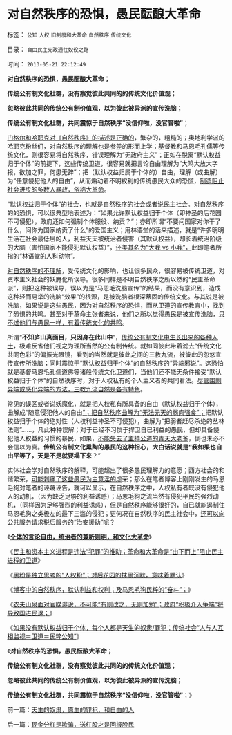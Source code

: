 # 对自然秩序的恐惧，愚民酝酿大革命

标签： `公知` `人权` `旧制度和大革命` `自然秩序` `传统文化` 

目录： `自由民主宪政通往奴役之路`

时间： `2013-05-21 22:12:49`

**对自然秩序的恐惧，愚民酝酿大革命；**

**传统公有制文化社群，没有察觉彼此共同的的传统文化价值观；**

**忽略彼此共同的传统公有制价值观，以为彼此被异派的宣传洗脑；**

**传统公有制文化社群，共同震惊于自然秩序“没信仰啦，没官管啦”**；

[门格尔和哈耶克对《自然秩序》的描述是正确的](../../../2013/5/18/推动社会进步的违法“犯罪”，阻止转型的“监管”“严刑峻法”.md)，繁杂的，粗糙的；奥地利学派的哈耶克粉丝们，对自然秩序的理解也是参差的形而上学；基督教和马恩毛孔儒等传统文化，则很容易将自然秩序，错误理解为“无政府主义”；正如在脱离“默认权益归于个体”的前提下，这些传统卫道，很容易就把言论自由理解为“大鸣大放大字报，欲加之罪，何患无辞”；把（默认权益归属于个体的）自由，理解（或曲解）为“任意侵犯他人的自由”，从而煽动着不明权利的传统愚民大众的恐慌，[制造阻止社会进步的多数人暴政，俗称大革命](../../../2013/2/17/“反腐败”是所有革命的导火索.md)。

“默认权益归于个体”的社会，[也就是自然秩序的社会或者说民主社会](../../../2013/5/18/自然秩序和国家标准.md)。对自然秩序的的恐惧，可以很典型地表述为：“如果允许默认权益归于个体（即神圣的后花园不可侵犯），政府还如何强制个体服役、纳贡？”；亦即所谓“不要问国家对你干了什么，问你为国家纳贡了什么”的爱国主义；用林语堂的话来描述，就是“许多明明生活在社会最低层的人，利益天天被统治者侵害（其默认权益），却长着统治阶级的大脑（害怕国家不能侵犯默认权益）”，[还美其名为“大我 vs 小我”，](../../../2009/9/27/无私的爱仆主义和有私的爱国.md)此即笔者所指的“林语堂的人科动物”。

[对自然秩序的不理解](../../../2012/9/8/个体主义原则下的自然秩序.md)，受传统文化的影响，也让很多民众，很容易被传统卫道，对资本主义社会的妖魔化所误导。很多同样是不明自然秩序之所以然的“民主革命派”，则把这种被误导，误以为是“马恩毛洗脑宣传”的结果，而没有意识到，造成这种轻而易举的洗脑“效果”的根源，是被洗脑者根深蒂固的传统文化。与其说是被洗脑，如果说是这些愚民，因为对自然秩序的恐惧，而从卫道的宣传教育中，找到了恐惧的共鸣。甚至对于革命主张者来说，他们之所以觉得愚民是被宣传洗脑，[只不过他们与愚民一样，有着传统文化的共鸣](../../../2009/11/11/中国社会4.5种正统卫道士.md)。

所谓“**不知庐山真面目，只因身在此山中**”，[传统公有制文化中生长出来的各种人士](../../../2012/7/23/从公害知识分子到社会崩溃的经济危机流程.md)，极难反省他们视之为理所当然的公有制传统。就如同彼此带着滤去“传统文化共同色彩”的偏振光眼镜，看到的当然就是彼此之间的三教九流，被彼此的忽悠宣传宣传所洗脑；同时震惊于“默认权益归于个体”的自然秩序的“异端邪说”。这恐怕就是基督马恩毛孔儒道佛等诸般传统文化卫道们，当他们还不能无条件接受“默认权益归于个体”的自然秩序时，对于人权私有的个人主义者的共同看法。[尽管围剿异端或感化异端的方法，三教九流自然是各有特色](../../../2013/4/3/木异于林未必秀，人民群众必欲毁之.md)。

常见的误区或者说妖魔化，就是把人权私有所具备的自由（默认权益归于个体），曲解成“随意侵犯他人的自由[”；把自然秩序曲解为“无法无天的弱肉强食”；](../../../2013/3/19/民主是资本主义团购的公共服务及契约的共同体.md)把默认权益归于个体的绝对性（人权利益神圣不可侵犯），曲解为“把弱者赶尽杀绝的丛林法则”……，凡此种种误解；对于已经不习惯于捍卫自已利益的愚民，但却具备侵犯他人权益的习惯的暴民，如果，[不能失去了主持公道的青天大老爷](http://darthvad.blog.163.com/blog/static/5339947020111128253230/)，倒也未必不会信以为真。**传统公有制文化熏陶的愚民的这种担心，大白话说就是“我如果也自由平等了，天是不是就要塌下来**？”

实体社会学对自然秩序的解释，可能超出了很多愚民理解力的意愿；西方社会的和谐繁荣，[可能刺痛了这些愚民为主意淫的虚](../../../2009/9/27/爱国不用吹牛，反省不是自虐，知耻者方是勇.md)荣；那么在笔者博客上刚刚发生的马恩毛狗对笔者的诬蔑诬告，就可以显示，在自然秩序之中，人权私有者既没有侵犯他人的动机，（因为缺乏足够的利益诱惑）；马恩毛狗之流当然有侵犯平民的强烈动机，（同样因为足够强烈的利益诱惑），但是自然秩序能够很好的，自已就能遏制住马恩毛狗之类极左的最下三滥的侵犯；更何况在自然秩序的民主社会中，[还可以向公共服务请求税后服务的“治安援助”呢](../../../2012/12/2/美国911的CallHelp，中国110“举报坏人”.md)？

《[**个体的言论自由，统治者的兼听则明，和文化大革命**](../../../2013/5/18/默认权益归于个体的言论自由，统治者的兼听则明和文化大革命.md)》

《[民主和资本主义进程是违法“犯罪”的推动；革命和大革命是“由下而上”阻止民主进程的卫道](../../../2013/5/18/推动社会进步的违法“犯罪”，阻止转型的“监管”“严刑峻法”.md)》

《[黑粉是独立思考的“人权粉”；对后花园的抹黑沉默，意味着默认](../../../2013/5/19/所谓“黑粉”，是独立思考的“人权粉”.md)》

《[博客中的自然秩序，默认利益和权利；及马恩毛狗民粹的“奋斗”；](../../../2013/5/19/博客中的自然秩序，默认利益，和个体权利.md)》

《[农夫山泉面对官媒诽谤，不可能“有则改之，无则加勉”；政府“积极介入争端”将导致国进民退；](../../../2013/5/19/农夫山泉不可能“有则改之，无则加勉”.md)》

《[如果没有默认权益归于个体，每个人都是天生的奴隶/罪犯；传统社会“人与人互相监视＝卫道＝民粹公知”](../../../2013/5/21/天生的奴隶，原生的罪犯，和自由的人.md)》

《**对自然秩序的恐惧，愚民酝酿大革命；**

**传统公有制文化社群，没有察觉彼此共同的的传统文化价值观；**

**忽略彼此共同的传统公有制价值观，以为彼此被异派的宣传洗脑；**

**传统公有制文化社群，共同震惊于自然秩序“没信仰啦，没官管啦”**；》



前一篇：[天生的奴隶，原生的罪犯，和自由的人](../../../2013/5/21/天生的奴隶，原生的罪犯，和自由的人.md)

后一篇：[现金分红是欺骗，送红股才是回报股民](../../../2013/5/21/现金分红是欺骗，送红股才是回报股民.md)
